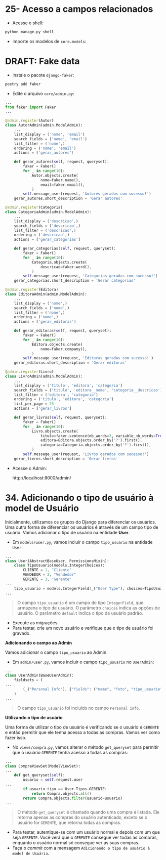 # 25- Acesso a campos relacionados

- Acesse o shell:

```bash
python manage.py shell
```

- Importe os modelos de `core.models`:

# DRAFT: Fake data

- Instale o pacote `django-faker`:

```bash
poetry add faker
```

- Edite o arquivo `core/admin.py`:

```python
...
from faker import Faker
...

@admin.register(Autor)
class AutorAdmin(admin.ModelAdmin):
    ...
    list_display = ('nome', 'email')
    search_fields = ('nome', 'email')
    list_filter = ('nome',)
    ordering = ('nome', 'email')
    actions = ['gerar_autores']

    def gerar_autores(self, request, queryset):
        faker = Faker()
        for _ in range(10):
            Autor.objects.create(
                nome=faker.name(),
                email=faker.email(),
            )
        self.message_user(request, 'Autores gerados com sucesso!')
    gerar_autores.short_description = 'Gerar autores'

@admin.register(Categoria)
class CategoriaAdmin(admin.ModelAdmin):
    ...
    list_display = ('descricao',)
    search_fields = ('descricao',)
    list_filter = ('descricao',)
    ordering = ('descricao',)
    actions = ['gerar_categorias']

    def gerar_categorias(self, request, queryset):
        faker = Faker()
        for _ in range(10):
            Categoria.objects.create(
                descricao=faker.word(),
            )
        self.message_user(request, 'Categorias geradas com sucesso!')
    gerar_categorias.short_description = 'Gerar categorias'

@admin.register(Editora)
class EditoraAdmin(admin.ModelAdmin):
    ...
    list_display = ('nome',)
    search_fields = ('nome',)
    list_filter = ('nome',)
    ordering = ('nome',)
    actions = ['gerar_editoras']

    def gerar_editoras(self, request, queryset):
        faker = Faker()
        for _ in range(10):
            Editora.objects.create(
                nome=faker.company(),
            )
        self.message_user(request, 'Editoras geradas com sucesso!')
    gerar_editoras.short_description = 'Gerar editoras'

@admin.register(Livro)
class LivroAdmin(admin.ModelAdmin):
    ...
    list_display = ('titulo', 'editora', 'categoria')
    search_fields = ('titulo', 'editora__nome', 'categoria__descricao')
    list_filter = ('editora', 'categoria')
    ordering = ('titulo', 'editora', 'categoria')
    list_per_page = 25
    actions = ['gerar_livros']

    def gerar_livros(self, request, queryset):
        faker = Faker()
        for _ in range(10):
            Livro.objects.create(
                titulo=faker.sentence(nb_words=3, variable_nb_words=True),
                editora=Editora.objects.order_by('?').first(),
                categoria=Categoria.objects.order_by('?').first(),
            )
        self.message_user(request, 'Livros gerados com sucesso!')
    gerar_livros.short_description = 'Gerar livros'
```

- Acesse o Admin:

    http://localhost:8000/admin/



# 34. Adicionando o tipo de usuário à model de Usuário

Inicialmente, utilizamos os grupos do Django para diferenciar os usuários. Uma outra forma de diferenciar os usuários é através de um campo tipo de usuário. Vamos adicionar o tipo de usuário na entidade  **User**.

- Em `models/user.py`, vamos incluir o campo `tipo_usuario` na entidade `User`:

```python
...
class User(AbstractBaseUser, PermissionsMixin):
    class TipoUsuario(models.IntegerChoices):
        CLIENTE = 1, "Cliente"
        VENDEDOR = 2, "Vendedor"
        GERENTE = 3, "Gerente"
...
    tipo_usuario = models.IntegerField(_("User Type"), choices=TipoUsuario.choices, default=TipoUsuario.CLIENTE)
...
```

> O campo `tipo_usuario` é um campo do tipo `IntegerField`, que armazena o tipo de usuário. O parâmetro `choices` indica as opções de usuário. O parâmetro `default` indica o tipo de usuário padrão.

- Execute as migrações.
- Para testar, crie um novo usuário e verifique que o tipo de usuário foi gravado.

**Adicionando o campo ao Admin**

Vamos adicionar o campo `tipo_usuario` ao Admin.

- Em `admin/user.py`, vamos incluir o campo `tipo_usuario` no `UserAdmin`:

```python
...
class UserAdmin(BaseUserAdmin):
    fieldsets = (
...
        (_("Personal Info"), {"fields": ("name", "foto", "tipo_usuario")}),
    )
...
```

> O campo `tipo_usuario` foi incluído no campo `Personal info`.


**Utilizando o tipo de usuário**

Uma forma de utilizar o tipo de usuário é verificando se o usuário é `GERENTE` e então permitir que ele tenha acesso a todas as compras. Vamos ver como fazer isso.

- No `views/compra.py`, vamos alterar o método `get_queryset` para permitir que o usuário `GERENTE` tenha acesso a todas as compras:

```python
...
class CompraViewSet(ModelViewSet):
...
    def get_queryset(self):
        usuario = self.request.user
...
        if usuario.tipo == User.Tipos.GERENTE:
            return Compra.objects.all()
        return Compra.objects.filter(usuario=usuario)
...
```

> O método `get_queryset` é chamado quando uma compra é listada. Ele retorna apenas as compras do usuário autenticado, exceto se o usuário for `GERENTE`, que retorna todas as compras.

- Para testar, autentique-se com um usuário normal e depois com um que seja `GERENTE`. Você verá que o `GERENTE` consegue ver todas as compras, enquanto o usuário normal só consegue ver as suas compras.
- Faça o _commit_ com a mensagem `Adicionando o tipo de usuário à model de Usuário`.

